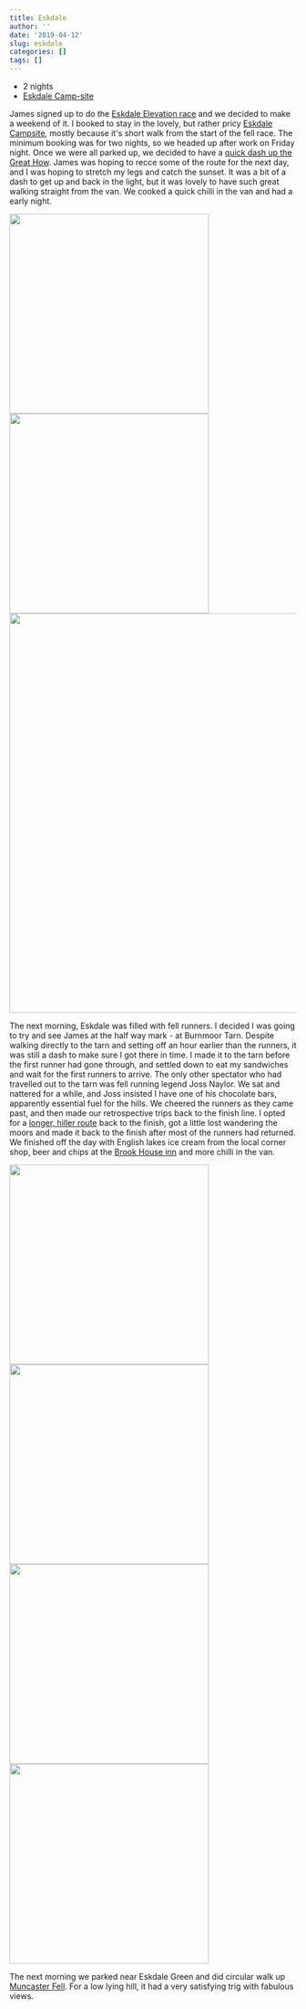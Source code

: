 ```yaml
---
title: Eskdale
author: ''
date: '2019-04-12'
slug: eskdale
categories: []
tags: []
---
```


* 2 nights
* [Eskdale Camp-site](https://goo.gl/maps/r4zYjMJWPKKxT3nY9)

James signed up to do the [Eskdale Elevation race](http://penninefellrunners.co.uk/eskdale.htm) and we decided to make a weekend of it. I booked to stay in the lovely, but rather pricy [Eskdale Campsite](https://goo.gl/maps/r4zYjMJWPKKxT3nY9), mostly because it's short walk from the start of the fell race. The minimum booking was for two nights, so we headed up after work on Friday night. Once we were all parked up, we decided to have a [quick dash up the Great How](https://www.strava.com/activities/2289428027). James was hoping to recce some of the route for the next day, and I was hoping to stretch my legs and catch the sunset. It was a bit of a dash to get up and back in the light, but it was lovely to have such great walking straight from the van. We cooked a quick chilli in the van and had a early night.

<img src="https://bit.ly/31HJBb2" width="350"><img src="https://bit.ly/3itwSPd" width="350">
<img src="https://bit.ly/2BtTVc7" width="700">


The next morning, Eskdale was filled with fell runners. I decided I was going to try and see James at the half way mark - at Burnmoor Tarn. Despite walking directly to the tarn and setting off an hour earlier than the runners, it was still a dash to make sure I got there in time. I made it to the tarn before the first runner had gone through, and settled down to eat my sandwiches and wait for the first runners to arrive. The only other spectator who had travelled out to the tarn was fell running legend Joss Naylor. We sat and nattered for a while, and Joss insisted I have one of his chocolate bars, apparently essential fuel for the hills. We cheered the runners as they came past, and then made our retrospective trips back to the finish line. I opted for a [longer, hiller route](https://www.strava.com/activities/2289487913) back to the finish, got a little lost wandering the moors and made it back to the finish after most of the runners had returned. We finished off the day with English lakes ice cream from the local corner shop, beer and chips at the [Brook House inn](https://www.brookhouseinn.co.uk/) and more chilli in the van.

<img src="https://bit.ly/3dUr2Tq" width="350"><img src="https://bit.ly/31FjGAO" width="350">
<img src="https://bit.ly/3gs4g6Y" width="350"><img src="https://bit.ly/38sFn8t" width="350">

The next morning we parked near Eskdale Green and did circular walk up [Muncaster Fell](https://www.strava.com/activities/2289430026).  For a low lying hill, it had a very satisfying trig with fabulous views.


<img src="https://bit.ly/2BtTVc7" width="3goRK8m">


